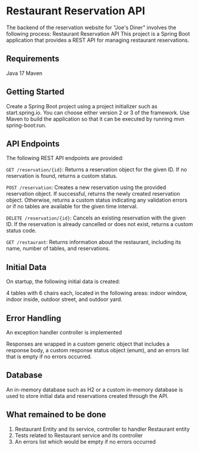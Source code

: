 # Restaurant Reservation API

The backend of the reservation website for "Joe's Diner" involves the following process:
Restaurant Reservation API
This project is a Spring Boot application that provides a REST API for managing restaurant reservations.

## Requirements

Java 17
Maven

## Getting Started

Create a Spring Boot project using a project initializer such as start.spring.io. You can choose either version 2 or 3
of the framework.
Use Maven to build the application so that it can be executed by running mvn spring-boot:run.

## API Endpoints

The following REST API endpoints are provided:

`GET /reservation/{id}`: Returns a reservation object for the given ID. If no reservation is found, returns a custom
status.

`POST /reservation`: Creates a new reservation using the provided reservation object. If successful, returns the newly
created reservation object. Otherwise, returns a custom status indicating any validation errors or if no tables are
available for the given time interval.

`DELETE /reservation/{id}`: Cancels an existing reservation with the given ID. If the reservation is already cancelled
or does not exist, returns a custom status code.

`GET /restaurant`: Returns information about the restaurant, including its name, number of tables, and reservations.

## Initial Data

On startup, the following initial data is created:

4 tables with 6 chairs each, located in the following areas: indoor window, indoor inside, outdoor street, and outdoor
yard.

## Error Handling

An exception handler controller is implemented

Responses are wrapped in a custom generic object that includes a response body, a custom response status object (enum),
and an errors list that is empty if no errors occurred.

## Database

An in-memory database such as H2 or a custom in-memory database is used to store initial data and reservations created
through the API.

## What remained to be done

1. Restaurant Entity and its service, controller to handler Restaurant entity
2. Tests related to Restaurant service and its controller
3. An errors list which would be empty if no errors occurred
